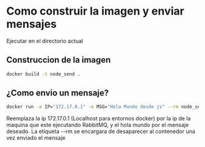 # Como construir la imagen y enviar mensajes

Ejecutar en el directorio actual
## Construccion de la imagen
```bash
docker build -t node_send .
```

## ¿Como envio un mensaje?

```bash
docker run -e IP="172.17.0.1" -e MSG="Hola Mundo desde js" --rm node_send
```
Reemplaza la ip 172.17.0.1 (Localhost para entornos docker) por la ip de la maquina que este ejecutando RabbitMQ, y el hola mundo por el mensaje deseado. La etiqueta --rm se encargara de desaparecer al contenedor una vez enviado el mensaje